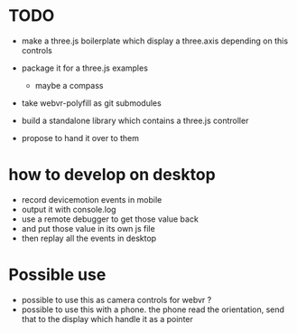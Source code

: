 # TODO
- make a three.js boilerplate which display a three.axis depending on this controls
- package it for a three.js examples
  - maybe a compass

- take webvr-polyfill as git submodules
- build a standalone library which contains a three.js controller
- propose to hand it over to them

# how to develop on desktop
- record devicemotion events in mobile
- output it with console.log
- use a remote debugger to get those value back
- and put those value in its own js file
- then replay all the events in desktop

# Possible use
- possible to use this as camera controls for webvr ?
- possible to use this with a phone. the phone read the orientation, send that to the display which handle it as a pointer
